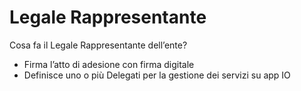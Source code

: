 # Legale Rappresentante

Cosa fa il Legale Rappresentante dell’ente?

* Firma l’atto di adesione con firma digitale
* Definisce uno o più Delegati per la gestione dei servizi su app IO
